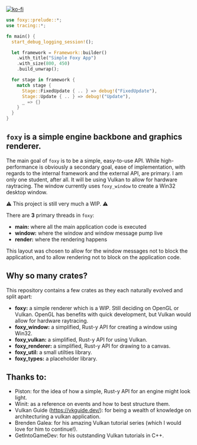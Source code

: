 [![ko-fi](https://ko-fi.com/img/githubbutton_sm.svg)](https://ko-fi.com/R6R8PGIU6)

```rust
use foxy::prelude::*;
use tracing::*;

fn main() {
  start_debug_logging_session!();

  let framework = Framework::builder()
    .with_title("Simple Foxy App")
    .with_size(800, 450)
    .build_unwrap();

  for stage in framework {
    match stage {
      Stage::FixedUpdate { .. } => debug!("FixedUpdate"),
      Stage::Update { .. } => debug!("Update"),
      _ => {}
    }
  }
}
```
## `foxy` is a simple engine backbone and graphics renderer.

The main goal of `foxy` is to be a simple, easy-to-use API. While high-performance is obviously a secondary goal, ease of implementation, with regards to the internal framework and the external API, are primary. I am only one student, after all. It will be using Vulkan to allow for hardware raytracing. The window currently uses `foxy_window` to create a Win32 desktop window. 

⚠️ This project is still very much a WIP. ⚠️ 

There are **3** primary threads in `foxy`:

* **main:** where all the main application code is executed
* **window:** where the window and window message pump live
* **render:** where the rendering happens

This layout was chosen to allow for the window messages not to block the application, and to allow rendering not to block on the application code.

## Why so many crates?

This repository contains a few crates as they each naturally evolved and split apart:

* **foxy:** a simple renderer which is a WIP. Still deciding on OpenGL or Vulkan. OpenGL has benefits with quick development, but Vulkan would allow for hardware raytracing.
* **foxy_window:** a simplified, Rust-y API for creating a window using Win32.
* **foxy_vulkan:** a simplified, Rust-y API for using Vulkan.
* **foxy_renderer:** a simplified, Rust-y API for drawing to a canvas.
* **foxy_util:** a small utilties library.
* **foxy_types:** a placeholder library.

## Thanks to:
* Piston: for the idea of how a simple, Rust-y API for an engine might look light.
* Winit: as a reference on events and how to best structure them.
* Vulkan Guide (https://vkguide.dev/): for being a wealth of knowledge on architecturing a vulkan application.
* Brenden Galea: for his amazing Vulkan tutorial series (which I would love for him to continue!).
* GetIntoGameDev: for his outstanding Vulkan tutorials in C++.
